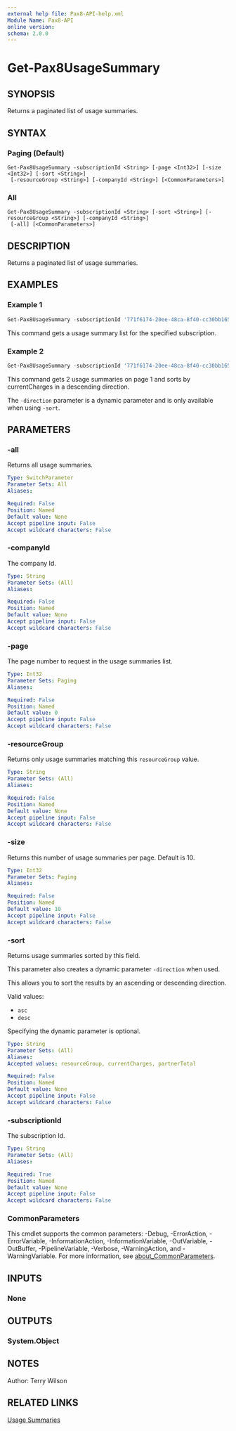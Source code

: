 ```yaml
---
external help file: Pax8-API-help.xml
Module Name: Pax8-API
online version:
schema: 2.0.0
---
```


# Get-Pax8UsageSummary

## SYNOPSIS
Returns a paginated list of usage summaries.

## SYNTAX

### Paging (Default)
```
Get-Pax8UsageSummary -subscriptionId <String> [-page <Int32>] [-size <Int32>] [-sort <String>]
 [-resourceGroup <String>] [-companyId <String>] [<CommonParameters>]
```

### All
```
Get-Pax8UsageSummary -subscriptionId <String> [-sort <String>] [-resourceGroup <String>] [-companyId <String>]
 [-all] [<CommonParameters>]
```

## DESCRIPTION
Returns a paginated list of usage summaries.

## EXAMPLES

### Example 1
```powershell
Get-Pax8UsageSummary -subscriptionId '771f6174-20ee-48ca-8f40-cc30bb165bcd' -all
```

This command gets a usage summary list for the specified subscription.

### Example 2
```powershell
Get-Pax8UsageSummary -subscriptionId '771f6174-20ee-48ca-8f40-cc30bb165bcd' -page 1 -size 2 -sort currentCharges -direction desc
```

This command gets 2 usage summaries on page 1 and sorts by currentCharges in a descending direction.

The `-direction` parameter is a dynamic parameter and is only available when using `-sort`.

## PARAMETERS

### -all
Returns all usage summaries.

```yaml
Type: SwitchParameter
Parameter Sets: All
Aliases:

Required: False
Position: Named
Default value: None
Accept pipeline input: False
Accept wildcard characters: False
```

### -companyId
The company Id.

```yaml
Type: String
Parameter Sets: (All)
Aliases:

Required: False
Position: Named
Default value: None
Accept pipeline input: False
Accept wildcard characters: False
```

### -page
The page number to request in the usage summaries list.

```yaml
Type: Int32
Parameter Sets: Paging
Aliases:

Required: False
Position: Named
Default value: 0
Accept pipeline input: False
Accept wildcard characters: False
```

### -resourceGroup
Returns only usage summaries matching this `resourceGroup` value.

```yaml
Type: String
Parameter Sets: (All)
Aliases:

Required: False
Position: Named
Default value: None
Accept pipeline input: False
Accept wildcard characters: False
```

### -size
Returns this number of usage summaries per page. Default is 10.

```yaml
Type: Int32
Parameter Sets: Paging
Aliases:

Required: False
Position: Named
Default value: 10
Accept pipeline input: False
Accept wildcard characters: False
```

### -sort
Returns usage summaries sorted by this field.

This parameter also creates a dynamic parameter `-direction` when used.

This allows you to sort the results by an ascending or descending direction.

Valid values:

- `asc`
- `desc`

Specifying the dynamic parameter is optional.

```yaml
Type: String
Parameter Sets: (All)
Aliases:
Accepted values: resourceGroup, currentCharges, partnerTotal

Required: False
Position: Named
Default value: None
Accept pipeline input: False
Accept wildcard characters: False
```

### -subscriptionId
The subscription Id.

```yaml
Type: String
Parameter Sets: (All)
Aliases:

Required: True
Position: Named
Default value: None
Accept pipeline input: False
Accept wildcard characters: False
```

### CommonParameters
This cmdlet supports the common parameters: -Debug, -ErrorAction, -ErrorVariable, -InformationAction, -InformationVariable, -OutVariable, -OutBuffer, -PipelineVariable, -Verbose, -WarningAction, and -WarningVariable. For more information, see [about_CommonParameters](http://go.microsoft.com/fwlink/?LinkID=113216).

## INPUTS

### None

## OUTPUTS

### System.Object
## NOTES
Author: Terry Wilson

## RELATED LINKS

[Usage Summaries](https://docs.pax8.com/api/v1#tag/Usage-Summaries)
